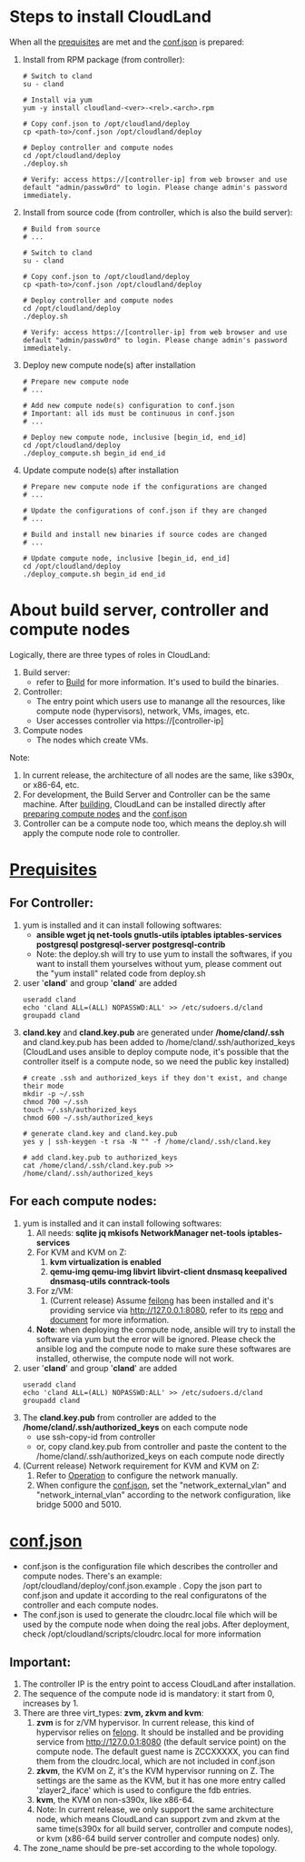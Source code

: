 # Steps to install CloudLand
When all the [prequisites](#prequisites) are met and the [conf.json](#confjson) is prepared:
1. Install from RPM package (from controller):
    ```
   # Switch to cland
   su - cland

   # Install via yum
   yum -y install cloudland-<ver>-<rel>.<arch>.rpm

   # Copy conf.json to /opt/cloudland/deploy
   cp <path-to>/conf.json /opt/cloudland/deploy

   # Deploy controller and compute nodes
   cd /opt/cloudland/deploy
   ./deploy.sh

   # Verify: access https://[controller-ip] from web browser and use default "admin/passw0rd" to login. Please change admin's password immediately.

2. Install from source code (from controller, which is also the build server):
    ```
    # Build from source
    # ...

    # Switch to cland
    su - cland

    # Copy conf.json to /opt/cloudland/deploy
    cp <path-to>/conf.json /opt/cloudland/deploy

    # Deploy controller and compute nodes
    cd /opt/cloudland/deploy
    ./deploy.sh

    # Verify: access https://[controller-ip] from web browser and use default "admin/passw0rd" to login. Please change admin's password immediately.
    ```
3. Deploy new compute node(s) after installation
   ```
   # Prepare new compute node
   # ...

   # Add new compute node(s) configuration to conf.json
   # Important: all ids must be continuous in conf.json
   # ...

   # Deploy new compute node, inclusive [begin_id, end_id]
   cd /opt/cloudland/deploy
   ./deploy_compute.sh begin_id end_id
   ```
4. Update compute node(s) after installation
    ```
    # Prepare new compute node if the configurations are changed
    # ...

    # Update the configurations of conf.json if they are changed
    # ...

    # Build and install new binaries if source codes are changed
    # ...

    # Update compute node, inclusive [begin_id, end_id]
    cd /opt/cloudland/deploy
    ./deploy_compute.sh begin_id end_id

# About build server, controller and compute nodes
Logically, there are three types of roles in CloudLand:
1. Build server: 
   - refer to [Build](Build.md) for more information. It's used to build the binaries.
2. Controller:
   - The entry point which users use to manange all the resources, like compute node (hypervisors), network, VMs, images, etc.
   - User accesses controller via https://[controller-ip]
3. Compute nodes
   - The nodes which create VMs.

Note:
1. In current release, the architecture of all nodes are the same, like s390x, or x86-64, etc.
2. For development, the Build Server and Controller can be the same machine. After [building](Build.md), CloudLand can be installed directly after [preparing compute nodes](#prequisites) and the [conf.json](#confjson)
3. Controller can be a compute node too, which means the deploy.sh will apply the compute node role to controller.

# [Prequisites](#prequisites)
## For Controller:
1. yum is installed and it can install following softwares: 
   - **ansible wget jq net-tools gnutls-utils iptables iptables-services postgresql postgresql-server postgresql-contrib**
   - Note: the deploy.sh will try to use yum to install the softwares, if you want to install them yourselves without yum, please comment out the "yum install" related code from deploy.sh
2. user '**cland**' and group '**cland**' are added
   ```
   useradd cland
   echo 'cland ALL=(ALL) NOPASSWD:ALL' >> /etc/sudoers.d/cland
   groupadd cland
   ```
3. **cland.key** and **cland.key.pub** are generated under **/home/cland/.ssh** and cland.key.pub has been added to /home/cland/.ssh/authorized_keys (CloudLand uses ansible to deploy compute node, it's possible that the controller itself is a compute node, so we need the public key installed)
   ```
   # create .ssh and authorized_keys if they don't exist, and change their mode
   mkdir -p ~/.ssh
   chmod 700 ~/.ssh
   touch ~/.ssh/authorized_keys
   chmod 600 ~/.ssh/authorized_keys

   # generate cland.key and cland.key.pub
   yes y | ssh-keygen -t rsa -N "" -f /home/cland/.ssh/cland.key

   # add cland.key.pub to authorized_keys
   cat /home/cland/.ssh/cland.key.pub >> /home/cland/.ssh/authorized_keys
   ```

## For each compute nodes:
1. yum is installed and it can install following softwares:
   1. All needs: **sqlite jq mkisofs NetworkManager net-tools iptables-services**
   2. For KVM and KVM on Z: 
      1. **kvm virtualization is enabled** 
      2. **qemu-img qemu-img libvirt libvirt-client dnsmasq keepalived dnsmasq-utils conntrack-tools**
   3. For z/VM:
      1. (Current release) Assume [feilong](https://github.com/openmainframeproject/feilong) has been installed and it's providing service via http://127.0.0.1:8080, refer to its [repo](https://github.com/openmainframeproject/feilong) and [document](https://cloudlib4zvm.readthedocs.io/en/latest/index.html) for more information.
   4. **Note**: when deploying the compute node, ansible will try to install the software via yum but the error will be ignored. Please check the ansible log and the compute node to make sure these softwares are installed, otherwise, the compute node will not work.
2. user '**cland**' and group '**cland**' are added
   ```
   useradd cland
   echo 'cland ALL=(ALL) NOPASSWD:ALL' >> /etc/sudoers.d/cland
   groupadd cland
   ```
3. The **cland.key.pub** from controller are added to the **/home/cland/.ssh/authorized_keys** on each compute node
    - use ssh-copy-id from controller
    - or, copy cland.key.pub from controller and paste the content to the /home/cland/.ssh/authorized_keys on each compute node directly
4. (Current release) Network requirement for KVM and KVM on Z:
   1. Refer to [Operation](Operation.md) to configure the network manually. 
   2. When configure the [conf.json](#confjson), set the "network_external_vlan" and "network_internal_vlan" according to the network configuration, like bridge 5000 and 5010.

# [conf.json](#confjson)
- conf.json is the configuration file which describes the controller and compute nodes. There's an example: /opt/cloudland/deploy/conf.json.example . Copy the json part to conf.json and update it according to the real configuratons of the controller and each compute nodes.
- The conf.json is used to generate the cloudrc.local file which will be used by the compute node when doing the real jobs. After deployment, check /opt/cloudland/scripts/cloudrc.local for more information

## Important:
1. The controller IP is the entry point to access CloudLand after installation.
2. The sequence of the compute node id is mandatory: it start from 0, increases by 1. 
3. There are three virt_types: **zvm, zkvm and kvm**:
   1. **zvm** is for z/VM hypervisor. In current release, this kind of hypervisor relies on [felong](https://github.com/openmainframeproject/feilong). It should be installed and be providing service from http://127.0.0.1:8080 (the default service point) on the compute node. The default guest name is ZCCXXXXX, you can find them from the cloudrc.local, which are not included in conf.json
   2. **zkvm**, the KVM on Z, it's the KVM hypervisor running on Z. The settings are the same as the KVM, but it has one more entry called 'zlayer2_iface' which is used to configure the fdb entries.
   3. **kvm**, the KVM on non-s390x, like x86-64.
   4. Note: In current release, we only support the same architecture node, which means CloudLand can support zvm and zkvm at the same time(s390x for all build server, controller and compute nodes), or kvm (x86-64 build server controller and compute nodes) only.
4. The zone_name should be pre-set according to the whole topology. 